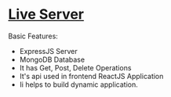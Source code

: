 # [Live Server](https://food-table-server.vercel.app/)

Basic Features: 
- ExpressJS Server
- MongoDB Database
- It has Get, Post, Delete Operations
- It's api used in frontend ReactJS Application
- Ii helps to build dynamic application.
